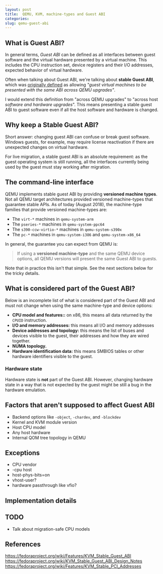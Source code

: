 ```yaml
---
layout: post
title:  QEMU, KVM, machine-types and Guest ABI
categories: 
slug: qemu-guest-abi
---
```


## What is Guest ABI?

In general terms, *Guest ABI* can be defined as all interfaces
between guest software and the virtual hardware presented by a
virtual machine.  This includes the CPU instruction set, device
registers and their I/O addresses, expected behavior of virtual
hardware.

Often when talking about Guest ABI, we're talking about **stable
Guest ABI**, which was
[originally defined](https://www.linux-kvm.org/page/StableABI#Stable_Guest_ABI)
as allowing *"guest virtual machines to be presented with the
same ABI across QEMU upgrades"*.

I would extend this definition from "across QEMU upgrades" to
"across host *software and hardware upgrades*".  This means
presenting a stable guest ABI to guest software even if all the
host software and hardware is changed.

## Why keep a Stable Guest ABI?

Short answer: changing guest ABI can confuse or break guest
software.  Windows guests, for example, may require license
reactivation if there are unexpected changes on virtual hardware.

For live migration, a stable guest ABI is an absolute
requirement: as the guest operating system is still running, all
the interfaces currently being used by the guest must stay
working after migration.

## The command-line interface

QEMU implements stable guest ABI by providing **versioned machine
types**.  Not all QEMU target architectures provided versioned
machine-types that guarantee stable APIs.  As of today (August
2018), the machine-type families that provide versioned
machine-types are:

* The `virt-*` machines in `qemu-system-arm`
* The `pseries-*` machines in `qemu-system-ppc64`
* The `s390-ccw-virtio-*` machines in `qemu-system-s390x`
* The `pc-*` machines in `qemu-system-i386` and `qemu-system-x86_64`

In general, the guarantee you can expect from QEMU is:

> If using a **versioned machine-type** and the same QEMU device
> options, all QEMU versions will present the same Guest ABI to
> guests.

Note that in practice this isn't that simple.  See the next
sections below for the tricky details.


## What is considered part of the Guest ABI?

Below is an incomplete list of what is considered part of the
Guest ABI and must not change when using the same machine-type
and device options:

* **CPU model and features::** on x86, this means all data returned by the `CPUID` instruction.
* **I/O and memory addresses:** this means all I/O and memory addresses
* **Device addresses and topology:** this means the list of buses and devices visible to the guest, their addresses and how they are wired together.
* **NUMA topology.**
* **Hardware identification data:** this means SMBIOS tables or other hardware identifiers visible to the guest.

### Hardware state

Hardware state is **not** part of the Guest ABI.  However,
changing hardware state in a way that is not expected by the
guest might be still a bug in the hardware emulation.


## Factors that aren't supposed to affect Guest ABI

* Backend options like `-object`, `-chardev`, and `-blockdev`
* Kernel and KVM module version
* Host CPU model
* Any host hardware
* Internal QOM tree topology in QEMU


## Exceptions

* CPU vendor
* -cpu host
* host-phys-bits=on
* vhost-user?
* hardware passthrough like vfio?


## Implementation details

## TODO

* Talk about migration-safe CPU models


## References

https://fedoraproject.org/wiki/Features/KVM_Stable_Guest_ABI
https://fedoraproject.org/wiki/KVM_Stable_Guest_ABI_Design_Notes
https://fedoraproject.org/wiki/Features/KVM_Stable_PCI_Addresses
